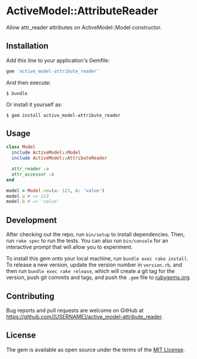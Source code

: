 # ActiveModel::AttributeReader

Allow attr_reader attributes on ActiveModel::Model constructor.

## Installation

Add this line to your application's Gemfile:

```ruby
gem 'active_model-attribute_reader'
```

And then execute:

    $ bundle

Or install it yourself as:

    $ gem install active_model-attribute_reader

## Usage

```ruby
class Model
  include ActiveModel::Model
  include ActiveModel::AttributeReader

  attr_reader :a
  attr_accessor :b
end

model = Model.new(a: 123, b: 'value')
model.a # => 123
model.b # => 'value'
```

## Development

After checking out the repo, run `bin/setup` to install dependencies. Then, run `rake spec` to run the tests. You can also run `bin/console` for an interactive prompt that will allow you to experiment.

To install this gem onto your local machine, run `bundle exec rake install`. To release a new version, update the version number in `version.rb`, and then run `bundle exec rake release`, which will create a git tag for the version, push git commits and tags, and push the `.gem` file to [rubygems.org](https://rubygems.org).

## Contributing

Bug reports and pull requests are welcome on GitHub at https://github.com/[USERNAME]/active_model-attribute_reader.

## License

The gem is available as open source under the terms of the [MIT License](https://opensource.org/licenses/MIT).
